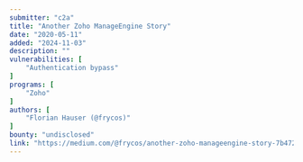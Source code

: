 ```yaml
---
submitter: "c2a"
title: "Another Zoho ManageEngine Story"
date: "2020-05-11"
added: "2024-11-03"
description: ""
vulnerabilities: [
    "Authentication bypass"
]
programs: [
    "Zoho"
]
authors: [
    "Florian Hauser (@frycos)"
]
bounty: "undisclosed"
link: "https://medium.com/@frycos/another-zoho-manageengine-story-7b472f1515f5"
---
```




